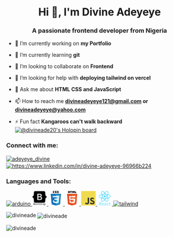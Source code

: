 <h1 align="center">Hi 👋, I'm Divine Adeyeye</h1>
<h3 align="center">A passionate frontend developer from Nigeria</h3>

- 🔭 I’m currently working on **my Portfolio**

- 🌱 I’m currently learning **git**

- 👯 I’m looking to collaborate on **Frontend**

- 🤝 I’m looking for help with **deploying tailwind on vercel**

- 💬 Ask me about **HTML CSS and JavaScript**

- 📫 How to reach me **divineadeyeye121@gmail.com or divineadeyeye@yahoo.com**

- ⚡ Fun fact **Kangaroos can't walk backward**
[![@divineade20's Holopin board](https://holopin.me/divineade20)](https://holopin.io/@divineade20)

<h3 align="left">Connect with me:</h3>
<p align="left">
<a href="https://twitter.com/adeyeye_divine" target="blank"><img align="center" src="https://raw.githubusercontent.com/rahuldkjain/github-profile-readme-generator/master/src/images/icons/Social/twitter.svg" alt="adeyeye_divine" height="30" width="40" /></a>
<a href="https://linkedin.com/in/https://www.linkedin.com/in/divine-adeyeye-96966b224" target="blank"><img align="center" src="https://raw.githubusercontent.com/rahuldkjain/github-profile-readme-generator/master/src/images/icons/Social/linked-in-alt.svg" alt="https://www.linkedin.com/in/divine-adeyeye-96966b224" height="30" width="40" /></a>
</p>

<h3 align="left">Languages and Tools:</h3>
<p align="left"> <a href="https://www.arduino.cc/" target="_blank" rel="noreferrer"> <img src="https://cdn.worldvectorlogo.com/logos/arduino-1.svg" alt="arduino" width="40" height="40"/> </a> <a href="https://getbootstrap.com" target="_blank" rel="noreferrer"> <img src="https://raw.githubusercontent.com/devicons/devicon/master/icons/bootstrap/bootstrap-plain-wordmark.svg" alt="bootstrap" width="40" height="40"/> </a> <a href="https://www.w3schools.com/css/" target="_blank" rel="noreferrer"> <img src="https://raw.githubusercontent.com/devicons/devicon/master/icons/css3/css3-original-wordmark.svg" alt="css3" width="40" height="40"/> </a> <a href="https://www.w3.org/html/" target="_blank" rel="noreferrer"> <img src="https://raw.githubusercontent.com/devicons/devicon/master/icons/html5/html5-original-wordmark.svg" alt="html5" width="40" height="40"/> </a> <a href="https://developer.mozilla.org/en-US/docs/Web/JavaScript" target="_blank" rel="noreferrer"> <img src="https://raw.githubusercontent.com/devicons/devicon/master/icons/javascript/javascript-original.svg" alt="javascript" width="40" height="40"/> </a> <a href="https://reactjs.org/" target="_blank" rel="noreferrer"> <img src="https://raw.githubusercontent.com/devicons/devicon/master/icons/react/react-original-wordmark.svg" alt="react" width="40" height="40"/> </a> <a href="https://tailwindcss.com/" target="_blank" rel="noreferrer"> <img src="https://www.vectorlogo.zone/logos/tailwindcss/tailwindcss-icon.svg" alt="tailwind" width="40" height="40"/> </a> </p>

<p><img align="left" src="https://github-readme-stats.vercel.app/api/top-langs?username=divineade&show_icons=true&locale=en&layout=compact" alt="divineade" /></p>

<p>&nbsp;<img align="center" src="https://github-readme-stats.vercel.app/api?username=divineade&show_icons=true&locale=en" alt="divineade" /></p>

<p><img align="center" src="https://github-readme-streak-stats.herokuapp.com/?user=divineade&" alt="divineade" /></p>

